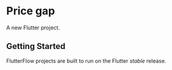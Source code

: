 # Price gap

A new Flutter project.

## Getting Started

FlutterFlow projects are built to run on the Flutter _stable_ release.
